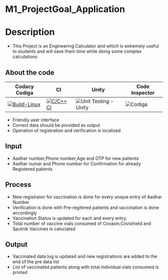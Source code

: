 # M1_ProjectGoal_Application

# Description
 * This Project is an Engineering Calculator and which is extremely useful to students and will save them time while doing some complex calculations 
 
## About the code
| Codacy Codiga | CI | Unity | Code Inspector |
| --- | --- | --- | --- |
[![Build-Linux](https://github.com/Manjunadh521/M1_ProjectGoal_App/actions/workflows/Build-linux.yml/badge.svg)](https://github.com/Manjunadh521/M1_ProjectGoal_App/actions/workflows/Build-linux.yml)|[![C/C++ CI](https://github.com/Manjunadh521/M1_ProjectGoal_App/actions/workflows/c-cpp.yml/badge.svg)](https://github.com/Manjunadh521/M1_ProjectGoal_App/actions/workflows/c-cpp.yml)|![Unit Testing - Unity](https://github.com/Manjunadh521/M1_ProjectGoal_App/actions/workflows/unity.yml/badge.svg)|![Codiga](https://api.codiga.io/project/30941/status/svg)



* Friendly user interface
* Correct data should be provided as output
* Operation of registration and verification is localized

## Input
* Aadhar number,Phone number,Age and OTP for new patients
* Aadhar numar and Phone number for Confirmation for already Registered patients

## Process
* New registraion for vaccination is done for every unique entry of Aadhar Number
* Verification is done with Pre-regitered patients and vaccination is done accordingly
* Vaccination Status is updated for each and every entry.
* Total number of vaccine vials consumed of Covaxin,Covishield and Sputnik Vaccines is caluclated


## Output
* Vaccinated data log is updated and new registrations are added to the end of the pre data list
* List of vaccinated patients along with total individual vials consumed is printed
